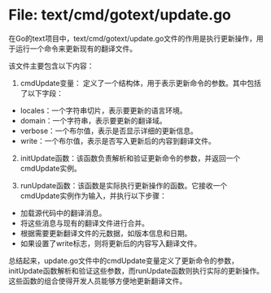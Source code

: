 # File: text/cmd/gotext/update.go

在Go的text项目中，text/cmd/gotext/update.go文件的作用是执行更新操作，用于运行一个命令来更新现有的翻译文件。

该文件主要包含以下内容：

1. cmdUpdate变量： 定义了一个结构体，用于表示更新命令的参数。其中包括了以下字段：
  - locales：一个字符串切片，表示要更新的语言环境。
  - domain：一个字符串，表示要更新的翻译域。
  - verbose：一个布尔值，表示是否显示详细的更新信息。
  - write：一个布尔值，表示是否写入更新后的内容到翻译文件。

2. initUpdate函数：该函数负责解析和验证更新命令的参数，并返回一个cmdUpdate实例。

3. runUpdate函数：该函数是实际执行更新操作的函数。它接收一个cmdUpdate实例作为输入，并执行以下步骤：
  - 加载源代码中的翻译消息。
  - 将这些消息与现有的翻译文件进行合并。
  - 根据需要更新翻译文件的元数据，如版本信息和日期。
  - 如果设置了write标志，则将更新后的内容写入翻译文件。

总结起来，update.go文件中的cmdUpdate变量定义了更新命令的参数，initUpdate函数解析和验证这些参数，而runUpdate函数则执行实际的更新操作。这些函数的组合使得开发人员能够方便地更新翻译文件。

